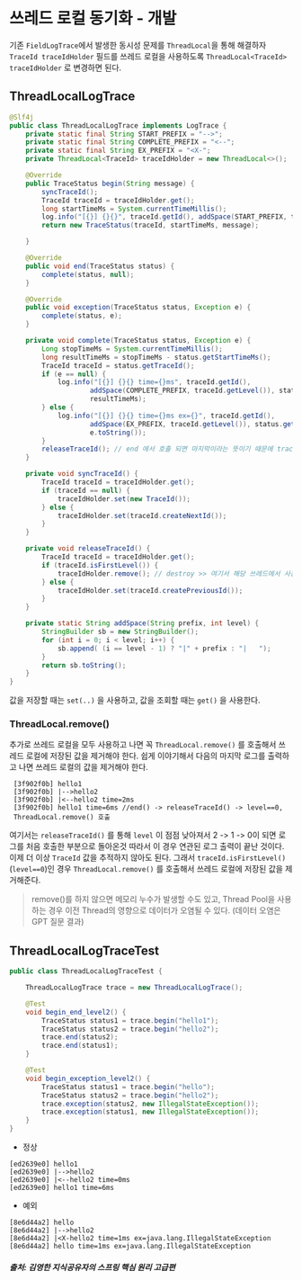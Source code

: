 # 쓰레드 로컬 동기화 - 개발
기존 `FieldLogTrace`에서 발생한 동시성 문제를 `ThreadLocal`을 통해 해결하자
`TraceId traceIdHolder` 필드를 쓰레드 로컬을 사용하도록 `ThreadLocal<TraceId> traceIdHolder` 로 변경하면 된다.

## ThreadLocalLogTrace
~~~java
@Slf4j
public class ThreadLocalLogTrace implements LogTrace {
    private static final String START_PREFIX = "-->";
    private static final String COMPLETE_PREFIX = "<--";
    private static final String EX_PREFIX = "<X-";
    private ThreadLocal<TraceId> traceIdHolder = new ThreadLocal<>();

    @Override
    public TraceStatus begin(String message) {
        syncTraceId();
        TraceId traceId = traceIdHolder.get();
        long startTimeMs = System.currentTimeMillis();
        log.info("[{}] {}{}", traceId.getId(), addSpace(START_PREFIX, traceId.getLevel()), message);
        return new TraceStatus(traceId, startTimeMs, message);

    }

    @Override
    public void end(TraceStatus status) {
        complete(status, null);
    }

    @Override
    public void exception(TraceStatus status, Exception e) {
        complete(status, e);
    }

    private void complete(TraceStatus status, Exception e) {
        Long stopTimeMs = System.currentTimeMillis();
        long resultTimeMs = stopTimeMs - status.getStartTimeMs();
        TraceId traceId = status.getTraceId();
        if (e == null) {
            log.info("[{}] {}{} time={}ms", traceId.getId(),
                    addSpace(COMPLETE_PREFIX, traceId.getLevel()), status.getMessage(),
                    resultTimeMs);
        } else {
            log.info("[{}] {}{} time={}ms ex={}", traceId.getId(),
                    addSpace(EX_PREFIX, traceId.getLevel()), status.getMessage(), resultTimeMs,
                    e.toString());
        }
        releaseTraceId(); // end 에서 호출 되면 마지막이라는 뜻이기 때문에 traceHolder 제거함
    }

    private void syncTraceId() {
        TraceId traceId = traceIdHolder.get();
        if (traceId == null) {
            traceIdHolder.set(new TraceId());
        } else {
            traceIdHolder.set(traceId.createNextId());
        }
    }

    private void releaseTraceId() {
        TraceId traceId = traceIdHolder.get();
        if (traceId.isFirstLevel()) {
            traceIdHolder.remove(); // destroy >> 여기서 해당 쓰레드에서 사용한 데이터는 모두 제거 (다른 쓰레드에 영향 X)
        } else {
            traceIdHolder.set(traceId.createPreviousId());
        }
    }

    private static String addSpace(String prefix, int level) {
        StringBuilder sb = new StringBuilder();
        for (int i = 0; i < level; i++) {
            sb.append( (i == level - 1) ? "|" + prefix : "|   ");
        }
        return sb.toString();
    }
}
~~~

값을 저장할 때는 `set(..)` 을 사용하고, 값을 조회할 때는 `get()` 을 사용한다.

### ThreadLocal.remove()
추가로 쓰레드 로컬을 모두 사용하고 나면 꼭 `ThreadLocal.remove()` 를 호출해서 쓰레드 로컬에 저장된 값을 제거해야 한다.
쉽게 이야기해서 다음의 마지막 로그를 출력하고 나면 쓰레드 로컬의 값을 제거해야 한다. 
```
 [3f902f0b] hello1
 [3f902f0b] |-->hello2
 [3f902f0b] |<--hello2 time=2ms
 [3f902f0b] hello1 time=6ms //end() -> releaseTraceId() -> level==0, 
 ThreadLocal.remove() 호출
```
여기서는 `releaseTraceId()` 를 통해 `level` 이 점점 낮아져서 2 -> 1 -> 0이 되면 로그를 처음 호출한 부분으로 돌아온것
따라서 이 경우 연관된 로그 출력이 끝난 것이다. 
이제 더 이상 `TraceId` 값을 추적하지 않아도 된다.
그래서 `traceId.isFirstLevel()` (`level==0`)인 경우 `ThreadLocal.remove()` 를 호출해서 쓰레드 로컬에 저장된 값을 제거해준다.

> remove()를 하지 않으면 메모리 누수가 발생할 수도 있고, Thread Pool을 사용하는 경우 이전 Thread의 영향으로 데이터가 오염될 수 있다. (데이터 오염은 GPT 질문 결과)

## ThreadLocalLogTraceTest
~~~java
public class ThreadLocalLogTraceTest {

    ThreadLocalLogTrace trace = new ThreadLocalLogTrace();

    @Test
    void begin_end_level2() {
        TraceStatus status1 = trace.begin("hello1");
        TraceStatus status2 = trace.begin("hello2");
        trace.end(status2);
        trace.end(status1);
    }

    @Test
    void begin_exception_level2() {
        TraceStatus status1 = trace.begin("hello");
        TraceStatus status2 = trace.begin("hello2");
        trace.exception(status2, new IllegalStateException());
        trace.exception(status1, new IllegalStateException());
    }
}
~~~

- 정상
~~~
[ed2639e0] hello1
[ed2639e0] |-->hello2
[ed2639e0] |<--hello2 time=0ms
[ed2639e0] hello1 time=6ms
~~~

- 예외
~~~
[8e6d44a2] hello
[8e6d44a2] |-->hello2
[8e6d44a2] |<X-hello2 time=1ms ex=java.lang.IllegalStateException
[8e6d44a2] hello time=1ms ex=java.lang.IllegalStateException
~~~

##### 출처: 김영한 지식공유자의 스프링 핵심 원리 고급편